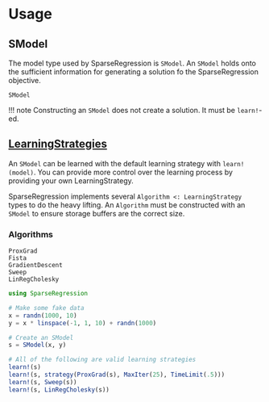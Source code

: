 # Usage

## SModel

The model type used by SparseRegression is `SModel`.  An `SModel` holds onto the sufficient
information for generating a solution fo the SparseRegression objective.

```@docs
SModel
```

!!! note
    Constructing an `SModel` does not create a solution.  It must be `learn!`-ed.

## [LearningStrategies](https://github.com/JuliaML/LearningStrategies.jl)

An `SModel` can be learned with the default learning strategy with `learn!(model)`.  You 
can provide more control over the learning process by providing your own LearningStrategy.

SparseRegression implements several `Algorithm <: LearningStrategy` types to do the heavy lifting.  An `Algorithm` must be constructed with an `SModel` to ensure storage buffers are the correct size.

### Algorithms

```@docs
ProxGrad
Fista
GradientDescent
Sweep
LinRegCholesky
```

```julia
using SparseRegression

# Make some fake data
x = randn(1000, 10)
y = x * linspace(-1, 1, 10) + randn(1000)

# Create an SModel
s = SModel(x, y)

# All of the following are valid learning strategies
learn!(s)
learn!(s, strategy(ProxGrad(s), MaxIter(25), TimeLimit(.5)))
learn!(s, Sweep(s))
learn!(s, LinRegCholesky(s))
```